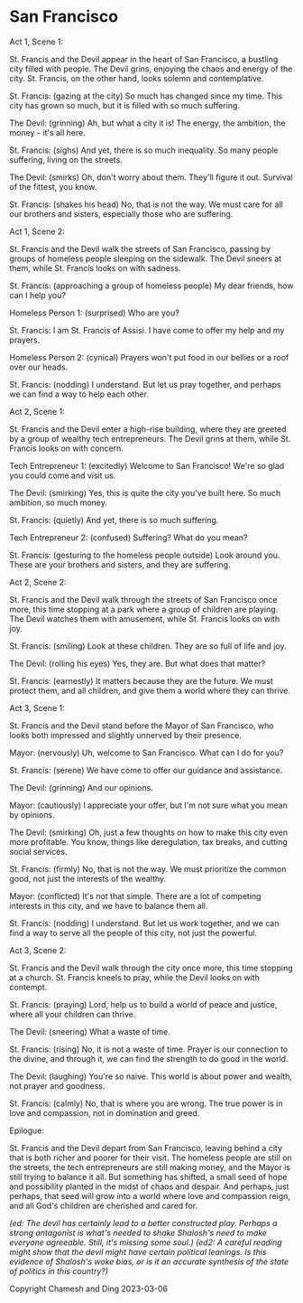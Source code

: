 # San Francisco

Act 1, Scene 1:

St. Francis and the Devil appear in the heart of San Francisco, a bustling city filled with people. The Devil grins, enjoying the chaos and energy of the city. St. Francis, on the other hand, looks solemn and contemplative.

St. Francis: (gazing at the city) So much has changed since my time. This city has grown so much, but it is filled with so much suffering.

The Devil: (grinning) Ah, but what a city it is! The energy, the ambition, the money - it's all here.

St. Francis: (sighs) And yet, there is so much inequality. So many people suffering, living on the streets.

The Devil: (smirks) Oh, don't worry about them. They'll figure it out. Survival of the fittest, you know.

St. Francis: (shakes his head) No, that is not the way. We must care for all our brothers and sisters, especially those who are suffering.

Act 1, Scene 2:

St. Francis and the Devil walk the streets of San Francisco, passing by groups of homeless people sleeping on the sidewalk. The Devil sneers at them, while St. Francis looks on with sadness.

St. Francis: (approaching a group of homeless people) My dear friends, how can I help you?

Homeless Person 1: (surprised) Who are you?

St. Francis: I am St. Francis of Assisi. I have come to offer my help and my prayers.

Homeless Person 2: (cynical) Prayers won't put food in our bellies or a roof over our heads.

St. Francis: (nodding) I understand. But let us pray together, and perhaps we can find a way to help each other.

Act 2, Scene 1:

St. Francis and the Devil enter a high-rise building, where they are greeted by a group of wealthy tech entrepreneurs. The Devil grins at them, while St. Francis looks on with concern.

Tech Entrepreneur 1: (excitedly) Welcome to San Francisco! We're so glad you could come and visit us.

The Devil: (smirking) Yes, this is quite the city you've built here. So much ambition, so much money.

St. Francis: (quietly) And yet, there is so much suffering.

Tech Entrepreneur 2: (confused) Suffering? What do you mean?

St. Francis: (gesturing to the homeless people outside) Look around you. These are your brothers and sisters, and they are suffering.

Act 2, Scene 2:

St. Francis and the Devil walk through the streets of San Francisco once more, this time stopping at a park where a group of children are playing. The Devil watches them with amusement, while St. Francis looks on with joy.

St. Francis: (smiling) Look at these children. They are so full of life and joy.

The Devil: (rolling his eyes) Yes, they are. But what does that matter?

St. Francis: (earnestly) It matters because they are the future. We must protect them, and all children, and give them a world where they can thrive.

Act 3, Scene 1:

St. Francis and the Devil stand before the Mayor of San Francisco, who looks both impressed and slightly unnerved by their presence.

Mayor: (nervously) Uh, welcome to San Francisco. What can I do for you?

St. Francis: (serene) We have come to offer our guidance and assistance.

The Devil: (grinning) And our opinions.

Mayor: (cautiously) I appreciate your offer, but I'm not sure what you mean by opinions.

The Devil: (smirking) Oh, just a few thoughts on how to make this city even more profitable. You know, things like deregulation, tax breaks, and cutting social services.

St. Francis: (firmly) No, that is not the way. We must prioritize the common good, not just the interests of the wealthy.

Mayor: (conflicted) It's not that simple. There are a lot of competing interests in this city, and we have to balance them all.

St. Francis: (nodding) I understand. But let us work together, and we can find a way to serve all the people of this city, not just the powerful.

Act 3, Scene 2:

St. Francis and the Devil walk through the city once more, this time stopping at a church. St. Francis kneels to pray, while the Devil looks on with contempt.

St. Francis: (praying) Lord, help us to build a world of peace and justice, where all your children can thrive.

The Devil: (sneering) What a waste of time.

St. Francis: (rising) No, it is not a waste of time. Prayer is our connection to the divine, and through it, we can find the strength to do good in the world.

The Devil: (laughing) You're so naive. This world is about power and wealth, not prayer and goodness.

St. Francis: (calmly) No, that is where you are wrong. The true power is in love and compassion, not in domination and greed.

Epilogue:

St. Francis and the Devil depart from San Francisco, leaving behind a city that is both richer and poorer for their visit. The homeless people are still on the streets, the tech entrepreneurs are still making money, and the Mayor is still trying to balance it all. But something has shifted, a small seed of hope and possibility planted in the midst of chaos and despair. And perhaps, just perhaps, that seed will grow into a world where love and compassion reign, and all God's children are cherished and cared for.

*(ed: The devil has certainly lead to a better constructed play. Perhaps a strong antagonist is what's needed to shake Shalosh's need to make everyone agreeable. Still, it's missing some soul.)*
*(ed2: A careful reading might show that the devil might have certain political leanings. Is this evidence of Shalosh's woke bias, or is it an accurate synthesis of the state of politics in this country?)*

Copyright Chamesh and Ding 2023-03-06
